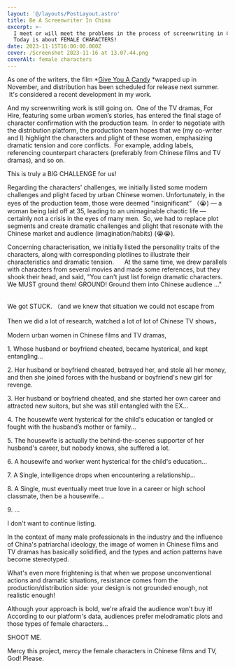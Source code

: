 ```yaml
---
layout: '@/layouts/PostLayout.astro'
title: Be A Screenwriter In China
excerpt: >-
  I meet or will meet the problems in the process of screenwriting in China.
  Today is about FEMALE CHARACTERS! 
date: 2023-11-15T16:00:00.000Z
cover: /Screenshot 2023-11-16 at 13.07.44.png
coverAlt: female characters
---
```


As one of the writers, the film *[Give You A Candy](https://www.imdb.com/title/tt29803632/?ref_=nv_sr_srsg_0_tt_2_nm_0_q_send%2520you%2520a%2520candy%2520 "give you a candy") *wrapped up in November, and distribution has been scheduled for release next summer.  It's considered a recent development in my work.

And my screenwriting work is still going on.  One of the TV dramas, For Hire, featuring some urban women’s stories, has entered the final stage of character confirmation with the production team.  In order to negotiate with the distribution platform, the production team hopes that we (my co-writer and I) highlight the characters and plight of these women, emphasizing dramatic tension and core conflicts.  For example, adding labels, referencing counterpart characters (preferably from Chinese films and TV dramas), and so on.

This is truly a BIG CHALLENGE for us!

Regarding the characters' challenges, we initially listed some modern challenges and plight faced by urban Chinese women. Unfortunately, in the eyes of the production team, those were deemed "insignificant” （😭) — a woman being laid off at 35, leading to an unimaginable chaotic life — certainly not a crisis in the eyes of many men.  So, we had to replace plot segments and create dramatic challenges and plight that resonate with the Chinese market and audience (imagination/habits) (😭😭).

Concerning characterisation, we initially listed the personality traits of the characters, along with corresponding plotlines to illustrate their characteristics and dramatic tension.      At the same time, we drew parallels with characters from several movies and made some references, but they shook their head, and said, "You can't just list foreign dramatic characters. We MUST ground them! GROUND! Ground them into Chinese audience ..."    

We got STUCK. （and we knew that situation we could not escape from

Then we did a lot of research, watched a lot of lot of Chinese TV shows，

Modern urban women in Chinese films and TV dramas,

1\. Whose husband or boyfriend cheated, became hysterical, and kept entangling...

2\. Her husband or boyfriend cheated, betrayed her, and stole all her money, and then she joined forces with the husband or boyfriend's new girl for revenge.

3. Her husband or boyfriend cheated, and she started her own career and attracted new suitors, but she was still entangled with the EX...

4\. The housewife went hysterical for the child's education or tangled or fought with the husband’s mother or family...

5\. The housewife is actually the behind-the-scenes supporter of her husband's career, but nobody knows, she suffered a lot.

6\. A housewife and worker went hysterical for the child's education...

7\. A Single, intelligence drops when encountering a relationship...

8\. A Single, must eventually meet true love in a career or high school classmate, then be a housewife...

9\. ...

I don't want to continue listing.

In the context of many male professionals in the industry and the influence of China's patriarchal ideology, the image of women in Chinese films and TV dramas has basically solidified, and the types and action patterns have become stereotyped.

What's even more frightening is that when we propose unconventional actions and dramatic situations, resistance comes from the production/distribution side: your design is not grounded enough, not realistic enough!

Although your approach is bold, we're afraid the audience won't buy it! According to our platform's data, audiences prefer melodramatic plots and those types of female characters...

SHOOT ME.

Mercy this project, mercy the female characters in Chinese films and TV, God! Please.
